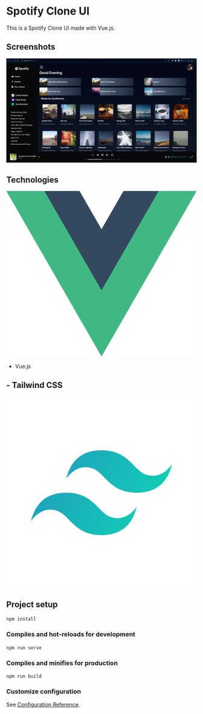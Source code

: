 # Spotify Clone UI
This is a Spotify Clone UI made with Vue.js.

## Screenshots
![Image 1](public/images/example-image-1.jpg)

## Technologies
![Image 1](public/images/vuelogo.png)
- Vue.js

## - Tailwind CSS
![Image 1](public/images/tailwindIcon.png)


## Project setup
```
npm install
```

### Compiles and hot-reloads for development
```
npm run serve
```

### Compiles and minifies for production
```
npm run build
```

### Customize configuration
See [Configuration Reference](https://cli.vuejs.org/config/).
